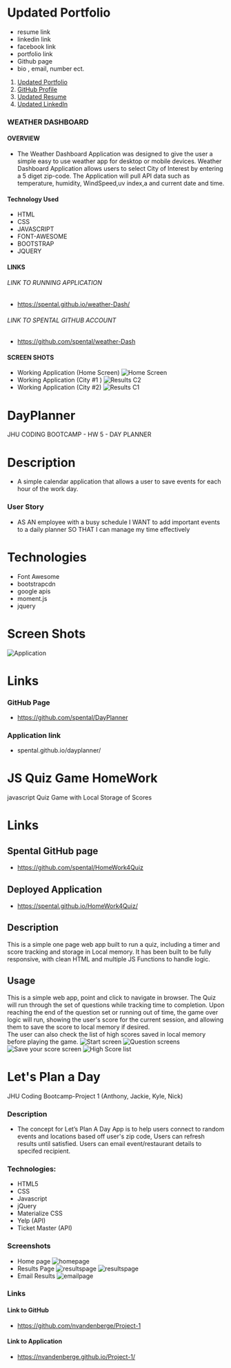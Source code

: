# Updated Portfolio 
- resume link
- linkedin link 
- facebook link 
- portfolio link 
- Github page 
- bio , email, number ect.


1. [Updated Portfolio](https://spental.github.io/)
2. [GitHub Profile](https://github.com/spental)
3. [Updated Resume](/Kyle_Talbott_Resume.PDF)
4. [Updated LinkedIn](https://www.linkedin.com/in/kyle-talbott-18aba91ba/)



### WEATHER DASHBOARD 
#### OVERVIEW
- The Weather Dashboard Application was designed to give the user a simple easy to use weather app for desktop or mobile devices. Weather Dashboard Application allows users to select City of Interest by entering a 5 diget zip-code. The Application will pull API data such as temperature, humidity, WindSpeed,uv index,a and current date and time. 
#### Technology Used
- HTML
- CSS
- JAVASCRIPT
- FONT-AWESOME
- BOOTSTRAP
- JQUERY
#### LINKS 
###### LINK TO RUNNING APPLICATION
- https://spental.github.io/weather-Dash/
###### LINK TO SPENTAL GITHUB ACCOUNT
- https://github.com/spental/weather-Dash
#### SCREEN SHOTS
- Working Application (Home Screen)
![Home Screen](./Assets/home.png)
- Working Application (City #1 )
![Results C2](./Assets/city1.png)
- Working Application (City #2)
![Results C1](./assets/city2.png)


# DayPlanner
JHU CODING BOOTCAMP - HW 5 - DAY PLANNER 
# Description 
- A simple calendar application that allows a user to save events for each hour of the work day. 
### User Story
- AS AN employee with a busy schedule
I WANT to add important events to a daily planner
SO THAT I can manage my time effectively
# Technologies 
- Font Awesome 
- bootstrapcdn
- google apis
- moment.js 
- jquery
# Screen Shots
![Application](https://github.com/spental/DayPlanner/blob/main/app.png?raw=true)
# Links
### GitHub Page
- https://github.com/spental/DayPlanner
### Application link 
- spental.github.io/dayplanner/


# JS Quiz Game HomeWork
javascript Quiz Game with Local Storage of Scores
# Links
## Spental GitHub page 
- https://github.com/spental/HomeWork4Quiz
## Deployed Application
- https://spental.github.io/HomeWork4Quiz/
## Description 
This is a simple one page web app built to run a quiz, including a timer and score tracking and storage in Local memory.
It has been built to be fully responsive, with clean HTML and multiple JS Functions to handle logic.
## Usage 
This is a simple web app, point and click to navigate in browser.  The Quiz will run through the set of questions while tracking time to completion.  Upon reaching the end of the question set or running out of time, the game over logic will run, showing the user's score for the current session, and allowing them to save the score to local memory if desired.  
The user can also check the list of high scores saved in local memory before playing the game.
![Start screen ](pics/SaveScore.png)
![Question screens](pics/Question1.png)
![Save your score screen](pics/SaveScore.png)
![High Score list](pics/HighScoreList.png)


# Let's Plan a Day
JHU Coding Bootcamp-Project 1 (Anthony, Jackie, Kyle, Nick)
### Description
- The concept for Let’s Plan A Day App is to help users connect to random events and locations based off user's zip code, Users can refresh results until satisfied. Users can email event/restaurant details to specifed recipient.
### Technologies:
- HTML5
- CSS
- Javascript
- jQuery
- Materialize CSS
- Yelp (API)
- Ticket Master (API)
### Screenshots
- Home page
 ![homepage](./Assets/images/3.png)
- Results Page
 ![resultspage](./Assets/images/1.png)
  ![resultspage](./Assets/images/2.png)
- Email Results
 ![emailpage](./Assets/images/4.png)
### Links
#### Link to GitHub
- https://github.com/nvandenberge/Project-1
#### Link to Application
- https://nvandenberge.github.io/Project-1/